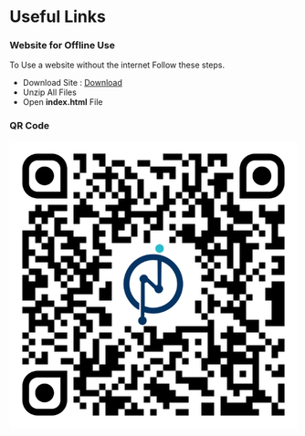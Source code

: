 # Useful Links

### Website for Offline Use

To Use a website without the internet Follow these steps.

- Download Site : [Download](https://github.com/NodesAutomations/midas-grillageaddin/archive/gh-pages.zip)
- Unzip All Files
- Open **index.html** File

### QR Code
[![qr-code](assets/images/qr-code.svg)](assets/images/qr-code.svg)

